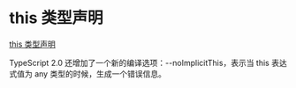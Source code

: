 <!--
 * @Author: tangdaoyong
 * @Date: 2021-01-12 18:24:21
 * @LastEditors: tangdaoyong
 * @LastEditTime: 2021-01-12 18:25:02
 * @Description: this 类型声明
-->
# this 类型声明

[this 类型声明](https://mp.weixin.qq.com/s?__biz=MzI2MjcxNTQ0Nw==&mid=2247484120&idx=1&sn=6e8fccc91236c7c23934a6a857f67f2f&chksm=ea47a380dd302a967cfbc7aff9aa156d8b6a1d5b6e1ec87fc1ff35fd00492a9eb49ecf5f7283&scene=21#wechat_redirect)

TypeScript 2.0 还增加了一个新的编译选项：--noImplicitThis，表示当 this 表达式值为 any 类型的时候，生成一个错误信息。